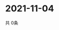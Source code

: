 # 2021-11-04
  共 0条

  <!-- BEGIN -->
  <!-- 最后更新时间Thu Nov 04 2021 06:04:45 GMT+0000 (Coordinated Universal Time) -->
  
  <!-- END -->
  
  